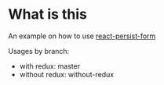 # What is this
An example on how to use [react-persist-form](https://github.com/ej2015/react-persist-form)

Usages by branch:
* with redux: master
* without redux: without-redux 
